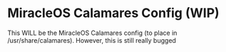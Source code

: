 # MiracleOS Calamares Config (WIP)

This WILL be the MiracleOS Calamares config (to place in /usr/share/calamares).
However, this is still really bugged